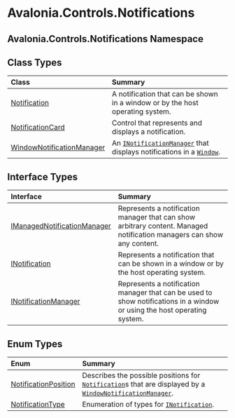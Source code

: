 # Avalonia.Controls.Notifications

## Avalonia.Controls.Notifications Namespace

## Class Types <a id="ClassTypes"></a>

| Class | Summary |
| :--- | :--- |
| [Notification](http://reference.avaloniaui.net/api/Avalonia.Controls.Notifications/Notification) | A notification that can be shown in a window or by the host operating system. |
| [NotificationCard](http://reference.avaloniaui.net/api/Avalonia.Controls.Notifications/NotificationCard) | Control that represents and displays a notification. |
| [WindowNotificationManager](http://reference.avaloniaui.net/api/Avalonia.Controls.Notifications/WindowNotificationManager) | An [`INotificationManager`](http://reference.avaloniaui.net/api/Avalonia.Controls.Notifications/INotificationManager) that displays notifications in a [`Window`](http://reference.avaloniaui.net/api/Avalonia.Controls/Window). |

## Interface Types <a id="InterfaceTypes"></a>

| Interface | Summary |
| :--- | :--- |
| [IManagedNotificationManager](http://reference.avaloniaui.net/api/Avalonia.Controls.Notifications/IManagedNotificationManager) | Represents a notification manager that can show arbitrary content. Managed notification managers can show any content. |
| [INotification](http://reference.avaloniaui.net/api/Avalonia.Controls.Notifications/INotification) | Represents a notification that can be shown in a window or by the host operating system. |
| [INotificationManager](http://reference.avaloniaui.net/api/Avalonia.Controls.Notifications/INotificationManager) | Represents a notification manager that can be used to show notifications in a window or using the host operating system. |

## Enum Types <a id="EnumTypes"></a>

| Enum | Summary |
| :--- | :--- |
| [NotificationPosition](http://reference.avaloniaui.net/api/Avalonia.Controls.Notifications/NotificationPosition) | Describes the possible positions for [`Notification`](http://reference.avaloniaui.net/api/Avalonia.Controls.Notifications/Notification)s that are displayed by a [`WindowNotificationManager`](http://reference.avaloniaui.net/api/Avalonia.Controls.Notifications/WindowNotificationManager). |
| [NotificationType](http://reference.avaloniaui.net/api/Avalonia.Controls.Notifications/NotificationType) | Enumeration of types for [`INotification`](http://reference.avaloniaui.net/api/Avalonia.Controls.Notifications/INotification). |


